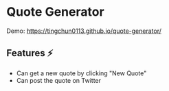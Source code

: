 # Quote Generator

Demo: https://tingchun0113.github.io/quote-generator/

## Features ⚡️

- Can get a new quote by clicking "New Quote"
- Can post the quote on Twitter
